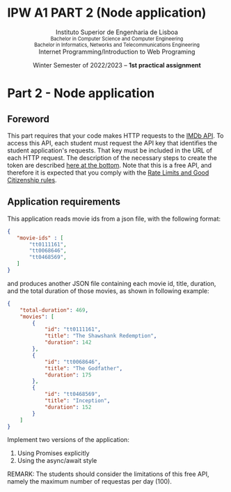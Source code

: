 # IPW A1 PART 2 (Node application)

<div style="text-align: center">
   Instituto Superior de Engenharia de Lisboa
   <div style="font-size: 80%">
   Bachelor in Computer Science and Computer Engineering
   <br>Bachelor in Informatics, Networks and Telecommunications Engineering
   </div>
   Internet Programming/Introduction to Web Programing

   Winter Semester of 2022/2023 – **1st practical assignment**
</div>

# Part 2 - Node application

## Foreword

This part requires that your code makes HTTP requests to the [IMDb API](https://imdb-api.com).
To access this API, each student must request the API key that identifies the student application's requests. That key must be included in the URL of each HTTP request. The description of the necessary steps to create the token are described [here at the bottom](https://imdb-api.com). Note that this is a free API, and therefore it is expected that you comply with the [Rate Limits and Good Citizenship rules](https://imdb-api.com/pricing).

## Application requirements

This application reads movie ids from a json file, with the following format:

```json
{
   "movie-ids" : [
       "tt0111161",
       "tt0068646",
       "tt0468569",
   ]
}

```

  and produces another JSON file containing each movie id, title, duration, and the total duration of those movies, as shown in following example:

```json
{
    "total-duration": 469,
    "movies": [
        {
            "id": "tt0111161",
            "title": "The Shawshank Redemption",
            "duration": 142
        },
        {
            "id": "tt0068646",
            "title": "The Godfather",
            "duration": 175
        },
        {
            "id": "tt0468569",
            "title": "Inception",
            "duration": 152
        }
    ]
}

```

Implement two versions of the application:

1. Using Promises explicitly
2. Using the async/await style

REMARK: The students should consider the limitations of this free API, namely the maximum number of requestas per day (100).
